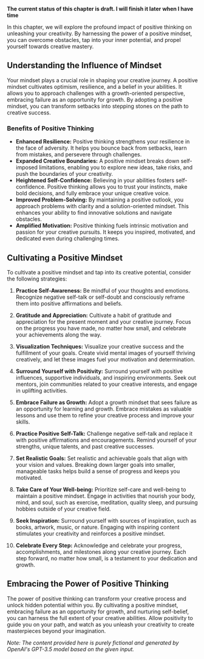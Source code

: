 **The current status of this chapter is draft. I will finish it later when I have time**

In this chapter, we will explore the profound impact of positive thinking on unleashing your creativity. By harnessing the power of a positive mindset, you can overcome obstacles, tap into your inner potential, and propel yourself towards creative mastery.

Understanding the Influence of Mindset
--------------------------------------

Your mindset plays a crucial role in shaping your creative journey. A positive mindset cultivates optimism, resilience, and a belief in your abilities. It allows you to approach challenges with a growth-oriented perspective, embracing failure as an opportunity for growth. By adopting a positive mindset, you can transform setbacks into stepping stones on the path to creative success.

### Benefits of Positive Thinking

* **Enhanced Resilience:** Positive thinking strengthens your resilience in the face of adversity. It helps you bounce back from setbacks, learn from mistakes, and persevere through challenges.
* **Expanded Creative Boundaries:** A positive mindset breaks down self-imposed limitations, enabling you to explore new ideas, take risks, and push the boundaries of your creativity.
* **Heightened Self-Confidence:** Believing in your abilities fosters self-confidence. Positive thinking allows you to trust your instincts, make bold decisions, and fully embrace your unique creative voice.
* **Improved Problem-Solving:** By maintaining a positive outlook, you approach problems with clarity and a solution-oriented mindset. This enhances your ability to find innovative solutions and navigate obstacles.
* **Amplified Motivation:** Positive thinking fuels intrinsic motivation and passion for your creative pursuits. It keeps you inspired, motivated, and dedicated even during challenging times.

Cultivating a Positive Mindset
------------------------------

To cultivate a positive mindset and tap into its creative potential, consider the following strategies:

1. **Practice Self-Awareness:** Be mindful of your thoughts and emotions. Recognize negative self-talk or self-doubt and consciously reframe them into positive affirmations and beliefs.

2. **Gratitude and Appreciation:** Cultivate a habit of gratitude and appreciation for the present moment and your creative journey. Focus on the progress you have made, no matter how small, and celebrate your achievements along the way.

3. **Visualization Techniques:** Visualize your creative success and the fulfillment of your goals. Create vivid mental images of yourself thriving creatively, and let these images fuel your motivation and determination.

4. **Surround Yourself with Positivity:** Surround yourself with positive influences, supportive individuals, and inspiring environments. Seek out mentors, join communities related to your creative interests, and engage in uplifting activities.

5. **Embrace Failure as Growth:** Adopt a growth mindset that sees failure as an opportunity for learning and growth. Embrace mistakes as valuable lessons and use them to refine your creative process and improve your skills.

6. **Practice Positive Self-Talk:** Challenge negative self-talk and replace it with positive affirmations and encouragements. Remind yourself of your strengths, unique talents, and past creative successes.

7. **Set Realistic Goals:** Set realistic and achievable goals that align with your vision and values. Breaking down larger goals into smaller, manageable tasks helps build a sense of progress and keeps you motivated.

8. **Take Care of Your Well-being:** Prioritize self-care and well-being to maintain a positive mindset. Engage in activities that nourish your body, mind, and soul, such as exercise, meditation, quality sleep, and pursuing hobbies outside of your creative field.

9. **Seek Inspiration:** Surround yourself with sources of inspiration, such as books, artwork, music, or nature. Engaging with inspiring content stimulates your creativity and reinforces a positive mindset.

10. **Celebrate Every Step:** Acknowledge and celebrate your progress, accomplishments, and milestones along your creative journey. Each step forward, no matter how small, is a testament to your dedication and growth.

Embracing the Power of Positive Thinking
----------------------------------------

The power of positive thinking can transform your creative process and unlock hidden potential within you. By cultivating a positive mindset, embracing failure as an opportunity for growth, and nurturing self-belief, you can harness the full extent of your creative abilities. Allow positivity to guide you on your path, and watch as you unleash your creativity to create masterpieces beyond your imagination.

*Note: The content provided here is purely fictional and generated by OpenAI's GPT-3.5 model based on the given input.*
